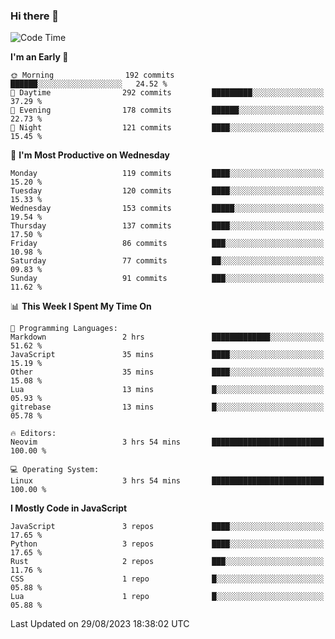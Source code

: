 ### Hi there 👋
<!--START_SECTION:waka-->
![Code Time](http://img.shields.io/badge/Code%20Time-145%20hrs%2012%20mins-blue)

**I'm an Early 🐤** 

```text
🌞 Morning                192 commits         ██████░░░░░░░░░░░░░░░░░░░   24.52 % 
🌆 Daytime                292 commits         █████████░░░░░░░░░░░░░░░░   37.29 % 
🌃 Evening                178 commits         ██████░░░░░░░░░░░░░░░░░░░   22.73 % 
🌙 Night                  121 commits         ████░░░░░░░░░░░░░░░░░░░░░   15.45 % 
```
📅 **I'm Most Productive on Wednesday** 

```text
Monday                   119 commits         ████░░░░░░░░░░░░░░░░░░░░░   15.20 % 
Tuesday                  120 commits         ████░░░░░░░░░░░░░░░░░░░░░   15.33 % 
Wednesday                153 commits         █████░░░░░░░░░░░░░░░░░░░░   19.54 % 
Thursday                 137 commits         ████░░░░░░░░░░░░░░░░░░░░░   17.50 % 
Friday                   86 commits          ███░░░░░░░░░░░░░░░░░░░░░░   10.98 % 
Saturday                 77 commits          ██░░░░░░░░░░░░░░░░░░░░░░░   09.83 % 
Sunday                   91 commits          ███░░░░░░░░░░░░░░░░░░░░░░   11.62 % 
```


📊 **This Week I Spent My Time On** 

```text
💬 Programming Languages: 
Markdown                 2 hrs               █████████████░░░░░░░░░░░░   51.62 % 
JavaScript               35 mins             ████░░░░░░░░░░░░░░░░░░░░░   15.19 % 
Other                    35 mins             ████░░░░░░░░░░░░░░░░░░░░░   15.08 % 
Lua                      13 mins             █░░░░░░░░░░░░░░░░░░░░░░░░   05.93 % 
gitrebase                13 mins             █░░░░░░░░░░░░░░░░░░░░░░░░   05.78 % 

🔥 Editors: 
Neovim                   3 hrs 54 mins       █████████████████████████   100.00 % 

💻 Operating System: 
Linux                    3 hrs 54 mins       █████████████████████████   100.00 % 
```

**I Mostly Code in JavaScript** 

```text
JavaScript               3 repos             ████░░░░░░░░░░░░░░░░░░░░░   17.65 % 
Python                   3 repos             ████░░░░░░░░░░░░░░░░░░░░░   17.65 % 
Rust                     2 repos             ███░░░░░░░░░░░░░░░░░░░░░░   11.76 % 
CSS                      1 repo              █░░░░░░░░░░░░░░░░░░░░░░░░   05.88 % 
Lua                      1 repo              █░░░░░░░░░░░░░░░░░░░░░░░░   05.88 % 
```




 Last Updated on 29/08/2023 18:38:02 UTC
<!--END_SECTION:waka-->

<!--
**YoganshSharma/YoganshSharma** is a ✨ _special_ ✨ repository because its `README.md` (this file) appears on your GitHub profile.

Here are some ideas to get you started:

- 🔭 I’m currently working on ...
- 🌱 I’m currently learning ...
- 👯 I’m looking to collaborate on ...
- 🤔 I’m looking for help with ...
- 💬 Ask me about ...
- 📫 How to reach me: ...
- 😄 Pronouns: ...
- ⚡ Fun fact: ...
-->
